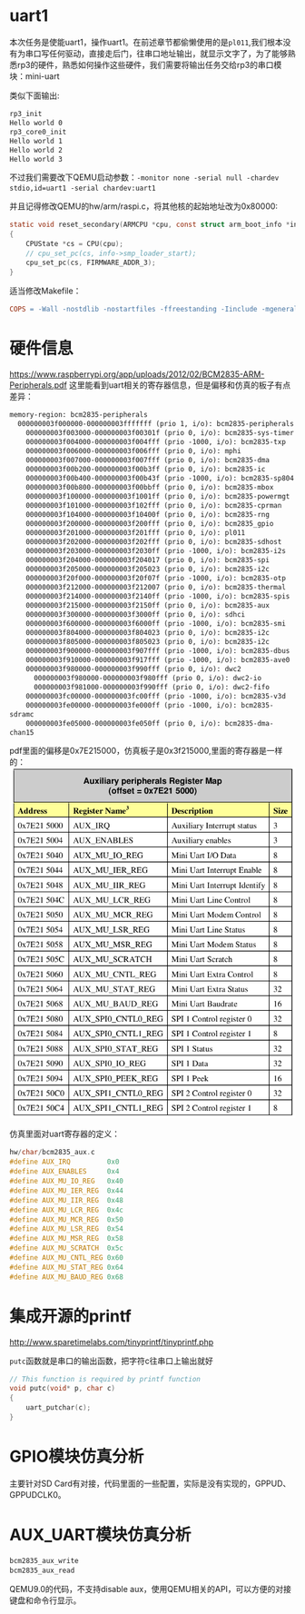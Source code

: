 # uart1
本次任务是使能uart1，操作uart1。在前述章节都偷懒使用的是`pl011`,我们根本没有为串口写任何驱动，直接走后门，往串口地址输出，就显示文字了，为了能够熟悉rp3的硬件，熟悉如何操作这些硬件，我们需要将输出任务交给rp3的串口模块：mini-uart

类似下面输出:
```shell
rp3_init
Hello world 0
rp3_core0_init
Hello world 1
Hello world 2
Hello world 3
```
不过我们需要改下QEMU启动参数：`-monitor none -serial null -chardev stdio,id=uart1 -serial chardev:uart1`

并且记得修改QEMU的hw/arm/raspi.c，将其他核的起始地址改为0x80000:
```c
static void reset_secondary(ARMCPU *cpu, const struct arm_boot_info *info)
{
    CPUState *cs = CPU(cpu);
    // cpu_set_pc(cs, info->smp_loader_start);
    cpu_set_pc(cs, FIRMWARE_ADDR_3);
}
```

适当修改Makefile：
```Makefile
COPS = -Wall -nostdlib -nostartfiles -ffreestanding -Iinclude -mgeneral-regs-only
```

# 硬件信息
https://www.raspberrypi.org/app/uploads/2012/02/BCM2835-ARM-Peripherals.pdf
这里能看到uart相关的寄存器信息，但是偏移和仿真的板子有点差异：
```
memory-region: bcm2835-peripherals
  000000003f000000-000000003fffffff (prio 1, i/o): bcm2835-peripherals
    000000003f003000-000000003f00301f (prio 0, i/o): bcm2835-sys-timer
    000000003f004000-000000003f004fff (prio -1000, i/o): bcm2835-txp
    000000003f006000-000000003f006fff (prio 0, i/o): mphi
    000000003f007000-000000003f007fff (prio 0, i/o): bcm2835-dma
    000000003f00b200-000000003f00b3ff (prio 0, i/o): bcm2835-ic
    000000003f00b400-000000003f00b43f (prio -1000, i/o): bcm2835-sp804
    000000003f00b800-000000003f00bbff (prio 0, i/o): bcm2835-mbox
    000000003f100000-000000003f1001ff (prio 0, i/o): bcm2835-powermgt
    000000003f101000-000000003f102fff (prio 0, i/o): bcm2835-cprman
    000000003f104000-000000003f10400f (prio 0, i/o): bcm2835-rng
    000000003f200000-000000003f200fff (prio 0, i/o): bcm2835_gpio
    000000003f201000-000000003f201fff (prio 0, i/o): pl011
    000000003f202000-000000003f202fff (prio 0, i/o): bcm2835-sdhost
    000000003f203000-000000003f2030ff (prio -1000, i/o): bcm2835-i2s
    000000003f204000-000000003f204017 (prio 0, i/o): bcm2835-spi
    000000003f205000-000000003f205023 (prio 0, i/o): bcm2835-i2c
    000000003f20f000-000000003f20f07f (prio -1000, i/o): bcm2835-otp
    000000003f212000-000000003f212007 (prio 0, i/o): bcm2835-thermal
    000000003f214000-000000003f2140ff (prio -1000, i/o): bcm2835-spis
    000000003f215000-000000003f2150ff (prio 0, i/o): bcm2835-aux
    000000003f300000-000000003f3000ff (prio 0, i/o): sdhci
    000000003f600000-000000003f6000ff (prio -1000, i/o): bcm2835-smi
    000000003f804000-000000003f804023 (prio 0, i/o): bcm2835-i2c
    000000003f805000-000000003f805023 (prio 0, i/o): bcm2835-i2c
    000000003f900000-000000003f907fff (prio -1000, i/o): bcm2835-dbus
    000000003f910000-000000003f917fff (prio -1000, i/o): bcm2835-ave0
    000000003f980000-000000003f990fff (prio 0, i/o): dwc2
      000000003f980000-000000003f980fff (prio 0, i/o): dwc2-io
      000000003f981000-000000003f990fff (prio 0, i/o): dwc2-fifo
    000000003fc00000-000000003fc00fff (prio -1000, i/o): bcm2835-v3d
    000000003fe00000-000000003fe000ff (prio -1000, i/o): bcm2835-sdramc
    000000003fe05000-000000003fe050ff (prio 0, i/o): bcm2835-dma-chan15
```
pdf里面的偏移是0x7E215000，仿真板子是0x3f215000,里面的寄存器是一样的：
![](https://raw.githubusercontent.com/later-3/img_picgo/main/img/20240607185722.png)

仿真里面对uart寄存器的定义：
```c
hw/char/bcm2835_aux.c
#define AUX_IRQ         0x0
#define AUX_ENABLES     0x4
#define AUX_MU_IO_REG   0x40
#define AUX_MU_IER_REG  0x44
#define AUX_MU_IIR_REG  0x48
#define AUX_MU_LCR_REG  0x4c
#define AUX_MU_MCR_REG  0x50
#define AUX_MU_LSR_REG  0x54
#define AUX_MU_MSR_REG  0x58
#define AUX_MU_SCRATCH  0x5c
#define AUX_MU_CNTL_REG 0x60
#define AUX_MU_STAT_REG 0x64
#define AUX_MU_BAUD_REG 0x68

```

# 集成开源的printf
http://www.sparetimelabs.com/tinyprintf/tinyprintf.php

`putc`函数就是串口的输出函数，把字符c往串口上输出就好
```c
// This function is required by printf function
void putc(void* p, char c)
{
	uart_putchar(c);
}
```

# GPIO模块仿真分析
主要针对SD Card有对接，代码里面的一些配置，实际是没有实现的，GPPUD、GPPUDCLK0。

# AUX_UART模块仿真分析

```c
bcm2835_aux_write
bcm2835_aux_read
```

QEMU9.0的代码，不支持disable aux，使用QEMU相关的API，可以方便的对接键盘和命令行显示。

